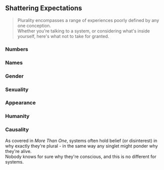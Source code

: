 ## Shattering Expectations
> Plurality encompasses a range of experiences poorly defined by any one conception.<br/>
> Whether you're talking to a system, or considering what's inside yourself, here's what not to take for granted.

### Numbers

### Names

### Gender

### Sexuality

### Appearance

### Humanity

### Causality
As covered in _More Than One_, systems often hold belief (or disinterest) in why exactly they're plural - in the same way any singlet might ponder why they're alive.<br/>
Nobody knows for sure why they're conscious, and this is no different for systems.